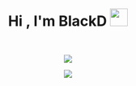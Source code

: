 <h1 align="center">Hi , I'm BlackD <img src="https://media.giphy.com/media/hvRJCLFzcasrR4ia7z/giphy.gif" width="35"></h1>
<br>
<p align="center"><img src="https://github-readme-stats.vercel.app/api?username=BlackD14&show_icons=true&theme=dark&include_all_commits=true"></p>
<p align="center"><img src="https://komarev.com/ghpvc/?username=BlackD14&color=blueviolet&style=flat-square"></p>
